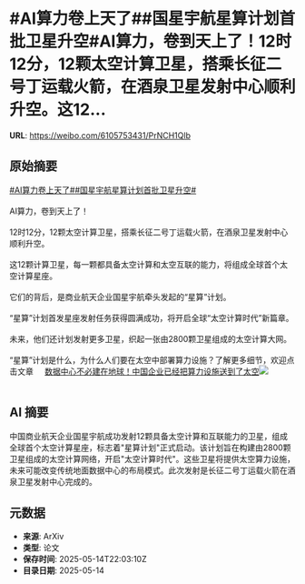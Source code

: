 # #AI算力卷上天了##国星宇航星算计划首批卫星升空#AI算力，卷到天上了！12时12分，12颗太空计算卫星，搭乘长征二号丁运载火箭，在酒泉卫星发射中心顺利升空。这12...

**URL**: https://weibo.com/6105753431/PrNCH1Qlb

## 原始摘要

<a href="https://m.weibo.cn/search?containerid=231522type%3D1%26t%3D10%26q%3D%23AI%E7%AE%97%E5%8A%9B%E5%8D%B7%E4%B8%8A%E5%A4%A9%E4%BA%86%23&amp;extparam=%23AI%E7%AE%97%E5%8A%9B%E5%8D%B7%E4%B8%8A%E5%A4%A9%E4%BA%86%23" data-hide=""><span class="surl-text">#AI算力卷上天了#</span></a><a href="https://m.weibo.cn/search?containerid=231522type%3D1%26t%3D10%26q%3D%23%E5%9B%BD%E6%98%9F%E5%AE%87%E8%88%AA%E6%98%9F%E7%AE%97%E8%AE%A1%E5%88%92%E9%A6%96%E6%89%B9%E5%8D%AB%E6%98%9F%E5%8D%87%E7%A9%BA%23&amp;extparam=%23%E5%9B%BD%E6%98%9F%E5%AE%87%E8%88%AA%E6%98%9F%E7%AE%97%E8%AE%A1%E5%88%92%E9%A6%96%E6%89%B9%E5%8D%AB%E6%98%9F%E5%8D%87%E7%A9%BA%23" data-hide=""><span class="surl-text">#国星宇航星算计划首批卫星升空#</span></a><br><br>AI算力，卷到天上了！<br><br>12时12分，12颗太空计算卫星，搭乘长征二号丁运载火箭，在酒泉卫星发射中心顺利升空。<br><br>这12颗计算卫星，每一颗都具备太空计算和太空互联的能力，将组成全球首个太空计算星座。<br><br>它们的背后，是商业航天企业国星宇航牵头发起的“星算”计划。<br><br>“星算”计划首发星座发射任务获得圆满成功，将开启全球“太空计算时代”新篇章。<br><br>未来，他们还计划发射更多卫星，织起一张由2800颗卫星组成的太空计算大网。<br><br>“星算”计划是什么，为什么人们要在太空中部署算力设施？了解更多细节，欢迎点击文章 <a href="https://weibo.com/ttarticle/p/show?id=2309405166256113713186" data-hide=""><span class="url-icon"><img style="width: 1rem;height: 1rem" src="https://h5.sinaimg.cn/upload/2015/09/25/3/timeline_card_small_article_default.png" referrerpolicy="no-referrer"></span><span class="surl-text">数据中心不必建在地球！中国企业已经把算力设施送到了太空</span></a><img style="" src="https://tvax3.sinaimg.cn/large/006Fd7o3gy1i1f5dbxggej30rs0fmjsq.jpg" referrerpolicy="no-referrer"><br><br>

## AI 摘要

中国商业航天企业国星宇航成功发射12颗具备太空计算和互联能力的卫星，组成全球首个太空计算星座，标志着"星算计划"正式启动。该计划旨在构建由2800颗卫星组成的太空计算网络，开启"太空计算时代"。这些卫星将提供太空算力设施，未来可能改变传统地面数据中心的布局模式。此次发射是长征二号丁运载火箭在酒泉卫星发射中心完成的。

## 元数据

- **来源**: ArXiv
- **类型**: 论文
- **保存时间**: 2025-05-14T22:03:10Z
- **目录日期**: 2025-05-14
